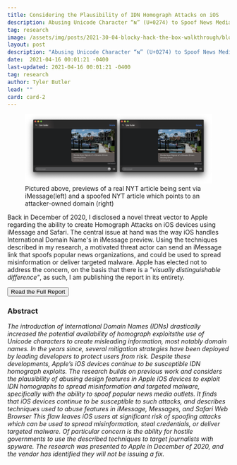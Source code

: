 ```yaml
---
title: Considering the Plausibility of IDN Homograph Attacks on iOS 
description: Abusing Unicode Character “ɴ” (U+0274) to Spoof News Media Organizations
tag: research
image: /assets/img/posts/2021-30-04-blocky-hack-the-box-walkthrough/blocky.png
layout: post
description: "Abusing Unicode Character “ɴ” (U+0274) to Spoof News Media Organizations"
date:  2021-04-16 00:01:21 -0400
last-updated: 2021-04-16 00:01:21 -0400
tag: research
author: Tyler Butler
lead: ""
card: card-2
---
```


<figure class="figure">
  <img src="/assets/img/ios.png" class="figure-img img-fluid rounded" alt="Pictured above, previews of a real NYT article being sent via iMessage(left) and a spoofed NYT article which points to an attacker-owned domain (right)">
  <figcaption class="figure-caption text-right">Pictured above, previews of a real NYT article being sent via iMessage(left) and a spoofed NYT article which points to an attacker-owned domain (right)</figcaption>
</figure>

Back in December of 2020, I disclosed a novel threat vector to Apple regarding the ability to create Homograph Attacks on iOS devices using iMessage and Safari. The central issue at hand was the way iOS handles International Domain Name's in iMessage preview. Using the techniques described in my research, a motivated threat actor can send an iMessage link that spoofs popular news organizations, and could be used to spread misinformation or deliver targeted malware. Apple has elected not to address the concern, on the basis that there is a  *"visually distinguishable difference"*, as such, I am publishing the report in its entirety.


<a href="/assets/pdf/Butler,Tyler-Considering-the-Plausibility-of-IDN-Homograph-Attacks-on-iOS.pdf"><button type="button" class="btn btn-dark">Read the Full Report</button></a>

### Abstract 
*The introduction of International Domain Names (IDNs) drastically increased the potential availability of homograph exploitsthe use of Unicode characters to create misleading information, most notably domain names. In the years since, several mitigation strategies have been deployed by leading developers to protect users from risk. Despite these developments, Apple’s iOS devices continue to be susceptible IDN homograph exploits. The research builds on previous work and considers the plausibility of abusing design features in Apple iOS devices to exploit IDN homographs to spread misinformation and targeted malware, specifically with the ability to spoof popular news media outlets. It finds that iOS devices continue to be susceptible to such attacks, and describes techniques used to abuse features in iMessage, Messages, and Safari Web Browser This flaw leaves iOS users at significant risk of spoofing attacks which can be used to spread misinformation, steal credentials, or deliver targeted malware. Of particular concern is the ability for hostile governments to use the described techniques to target journalists with spyware. The research was presented to Apple in December of 2020, and the vendor has identified they will not be issuing a fix.*